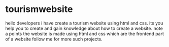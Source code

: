 # tourismwebsite
hello developers i have create a tourism website using html and css. its you help you to create and gain knowledge  about how to create a website. note a points the website is made using html and css which are the frontend part of a website follow me for more such projects.
